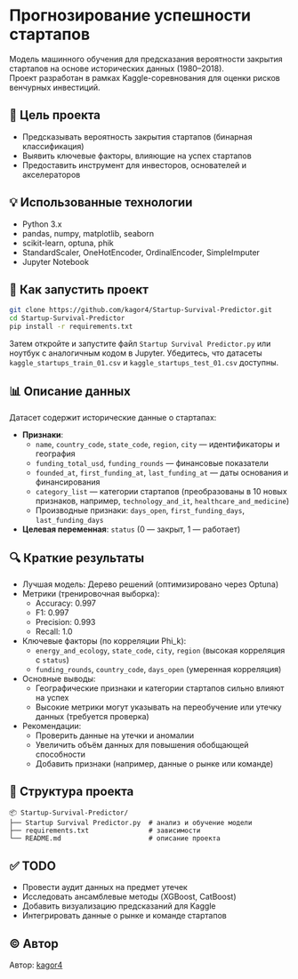 # Прогнозирование успешности стартапов

Модель машинного обучения для предсказания вероятности закрытия стартапов на основе исторических данных (1980–2018).  
Проект разработан в рамках Kaggle-соревнования для оценки рисков венчурных инвестиций.

## 🎯 Цель проекта

- Предсказывать вероятность закрытия стартапов (бинарная классификация)
- Выявить ключевые факторы, влияющие на успех стартапов
- Предоставить инструмент для инвесторов, основателей и акселераторов

## 💡 Использованные технологии

- Python 3.x
- pandas, numpy, matplotlib, seaborn
- scikit-learn, optuna, phik
- StandardScaler, OneHotEncoder, OrdinalEncoder, SimpleImputer
- Jupyter Notebook

## 🧪 Как запустить проект

```bash
git clone https://github.com/kagor4/Startup-Survival-Predictor.git
cd Startup-Survival-Predictor
pip install -r requirements.txt
```

Затем откройте и запустите файл `Startup Survival Predictor.py` или ноутбук с аналогичным кодом в Jupyter. Убедитесь, что датасеты `kaggle_startups_train_01.csv` и `kaggle_startups_test_01.csv` доступны.

## 📊 Описание данных

Датасет содержит исторические данные о стартапах:
- **Признаки**:
  - `name`, `country_code`, `state_code`, `region`, `city` — идентификаторы и география
  - `funding_total_usd`, `funding_rounds` — финансовые показатели
  - `founded_at`, `first_funding_at`, `last_funding_at` — даты основания и финансирования
  - `category_list` — категории стартапов (преобразованы в 10 новых признаков, например, `technology_and_it`, `healthcare_and_medicine`)
  - Производные признаки: `days_open`, `first_funding_days`, `last_funding_days`
- **Целевая переменная**: `status` (0 — закрыт, 1 — работает)

## 🔍 Краткие результаты

- Лучшая модель: Дерево решений (оптимизировано через Optuna)
- Метрики (тренировочная выборка):
  - Accuracy: 0.997
  - F1: 0.997
  - Precision: 0.993
  - Recall: 1.0
- Ключевые факторы (по корреляции Phi_k):
  - `energy_and_ecology`, `state_code`, `city`, `region` (высокая корреляция с `status`)
  - `funding_rounds`, `country_code`, `days_open` (умеренная корреляция)
- Основные выводы:
  - Географические признаки и категории стартапов сильно влияют на успех
  - Высокие метрики могут указывать на переобучение или утечку данных (требуется проверка)
- Рекомендации:
  - Проверить данные на утечки и аномалии
  - Увеличить объём данных для повышения обобщающей способности
  - Добавить признаки (например, данные о рынке или команде)

## 📁 Структура проекта

```
📦 Startup-Survival-Predictor/
├── Startup Survival Predictor.py  # анализ и обучение модели
├── requirements.txt               # зависимости
└── README.md                      # описание проекта
```

## ✅ TODO

- Провести аудит данных на предмет утечек
- Исследовать ансамблевые методы (XGBoost, CatBoost)
- Добавить визуализацию предсказаний для Kaggle
- Интегрировать данные о рынке и команде стартапов

## © Автор

Автор: [kagor4](https://github.com/kagor4)
```
